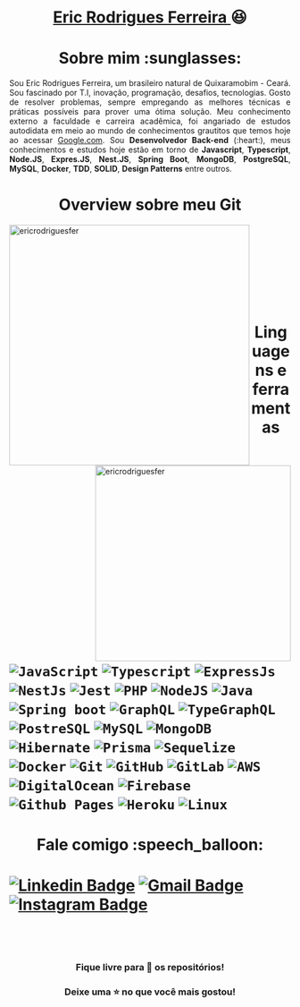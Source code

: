<h1 align="center"> <a href="https://www.linkedin.com/in/ericrodriguesfer/"> Eric Rodrigues Ferreira </a> 😆 </h1>

<h1 align="center"> Sobre mim :sunglasses: </h1>
<p align="justify">
Sou Eric Rodrigues Ferreira, um brasileiro natural de Quixaramobim - Ceará. Sou fascinado por T.I, inovação, programação, desafios, tecnologias. Gosto de resolver problemas, sempre empregando as melhores técnicas e práticas possíveis para prover uma ótima solução. Meu conhecimento externo a faculdade e carreira acadêmica, foi angariado de estudos autodidata em meio ao mundo de conhecimentos grautitos que temos hoje ao acessar <a href="https://google.com" target="_blank"> Google.com</a>. Sou <b>Desenvolvedor Back-end</b> (:heart:), meus conhecimentos e estudos hoje estão em torno de <b>Javascript</b>, <b>Typescript</b>, <b>Node.JS</b>, <b>Expres.JS</b>, <b>Nest.JS</b>, <b>Spring Boot</b>, <b>MongoDB</b>, <b>PostgreSQL</b>, <b>MySQL</b>, <b>Docker</b>, <b>TDD</b>, <b>SOLID</b>, <b>Design Patterns</b> entre outros.
</p>

<h1 align="center"> Overview sobre meu Git</h1>
<img src="https://github-readme-stats.vercel.app/api?username=ericrodriguesfer&show_icons=true&theme=tokyonight" width="430" align="left" alt="ericrodriguesfer" />
<img src="https://github-readme-stats.vercel.app/api/top-langs/?username=ericrodriguesfer&layout=compact&theme=tokyonight" width="350" align="right" alt="ericrodriguesfer" />
<br/><br/><br/><br/><br/><br/><br/><br/>

<h1 align="center"> Linguagens e ferramentas<h1>
<!--<code><img alt="HTML5" src="https://img.shields.io/badge/html5-%23E34F26.svg?style=for-the-badge&logo=html5&logoColor=white"/></code>-->
<!--<code><img alt="CSS3" src="https://img.shields.io/badge/css3-%231572B6.svg?style=for-the-badge&logo=css3&logoColor=white"/></code>-->
<code><img alt="JavaScript" src="https://img.shields.io/badge/JavaScript-F7DF1E?style=for-the-badge&logo=javascript&logoColor=black"/></code>
<code><img alt="Typescript" src="https://img.shields.io/badge/typescript-%23007ACC.svg?style=for-the-badge&logo=typescript&logoColor=white"/></code>
<code><img alt="ExpressJs" src="https://img.shields.io/badge/express.js-%23404d59.svg?style=for-the-badge&logo=express&logoColor=%2361DAFB"/></code>
<code><img alt="NestJs" src="https://img.shields.io/badge/nestjs-%23E0234E.svg?style=for-the-badge&logo=nestjs&logoColor=white"/></code>
<code><img alt="Jest" src="https://img.shields.io/badge/-jest-%23C21325?style=for-the-badge&logo=jest&logoColor=white"/></code>
<code><img alt="PHP" src="https://img.shields.io/badge/PHP-777BB4?style=for-the-badge&logo=php&logoColor=white"/></code>
<!--<code><img alt="React" src="https://img.shields.io/badge/react-%2320232a.svg?style=for-the-badge&logo=react&logoColor=%2361DAFB"/></code>-->
<code><img alt="NodeJS" src="https://img.shields.io/badge/Node.js-339933?style=for-the-badge&logo=nodedotjs&logoColor=white"/></code>
<code><img alt="Java" src="https://img.shields.io/badge/Java-ED8B00?style=for-the-badge&logo=java&logoColor=white"/></code>
<code><img alt="Spring boot" src="https://img.shields.io/badge/Spring-6DB33F?style=for-the-badge&logo=spring&logoColor=white"/></code>
<code><img alt="GraphQL" src="https://img.shields.io/badge/-GraphQL-E10098?style=for-the-badge&logo=graphql&logoColor=white"/></code>
<code><img alt="TypeGraphQL" src="https://img.shields.io/badge/-TypeGraphQL-%23C04392?style=for-the-badge&logo=typegraphql&logoColor=white"/></code>
<code><img alt="PostreSQL" src="https://img.shields.io/badge/PostgreSQL-316192?style=for-the-badge&logo=postgresql&logoColor=white"/></code>
<code><img alt="MySQL" src="https://img.shields.io/badge/MySQL-00000F?style=for-the-badge&logo=mysql&logoColor=white"/></code>
<code><img alt="MongoDB" src="https://img.shields.io/badge/MongoDB-4EA94B?style=for-the-badge&logo=mongodb&logoColor=white"/></code>
<code><img alt="Hibernate" src="https://img.shields.io/badge/Hibernate-59666C?style=for-the-badge&logo=Hibernate&logoColor=white"/></code>
<code><img alt="Prisma" src="https://img.shields.io/badge/Prisma-3982CE?style=for-the-badge&logo=Prisma&logoColor=white"/></code>
<code><img alt="Sequelize" src="https://img.shields.io/badge/Sequelize-52B0E7?style=for-the-badge&logo=Sequelize&logoColor=white"/></code>
<code><img alt="Docker" src="https://img.shields.io/badge/Docker-2CA5E0?style=for-the-badge&logo=docker&logoColor=white"/></code>
<code><img alt="Git" src="https://img.shields.io/badge/git-%23F05033.svg?style=for-the-badge&logo=git&logoColor=white"/></code>
<code><img alt="GitHub" src="https://img.shields.io/badge/github-%23121011.svg?style=for-the-badge&logo=github&logoColor=white"/></code>
<code><img alt="GitLab" src="https://img.shields.io/badge/GitLab-330F63?style=for-the-badge&logo=gitlab&logoColor=white"/></code>
<code><img alt="AWS" src="https://img.shields.io/badge/AWS-%23FF9900.svg?style=for-the-badge&logo=amazon-aws&logoColor=white"/></code>
<code><img alt="DigitalOcean" src="https://img.shields.io/badge/DigitalOcean-%230167ff.svg?style=for-the-badge&logo=digitalOcean&logoColor=white"/></code>
<code><img alt="Firebase" src="https://img.shields.io/badge/firebase-%23039BE5.svg?style=for-the-badge&logo=firebase"/></code>
<code><img alt="Github Pages" src="https://img.shields.io/badge/github%20pages-121013?style=for-the-badge&logo=github&logoColor=white"/></code>
<code><img alt="Heroku" src="https://img.shields.io/badge/heroku-%23430098.svg?style=for-the-badge&logo=heroku&logoColor=white"/></code>
<code><img alt="Linux" src="https://img.shields.io/badge/Linux-FCC624?style=for-the-badge&logo=linux&logoColor=black"/></code>
<!--<code><img alt="Pop OS" src="https://img.shields.io/badge/Pop!_OS-FF7139?style=for-the-badge&logo=Pop!_OS&logoColor=white"/></code>-->

<h1 align="center"> Fale comigo :speech_balloon: <h1>
  
[![Linkedin Badge](https://img.shields.io/badge/ericrodriguesferreira-%230077B5.svg?style=for-the-badge&logo=linkedin&logoColor=white&link=https://www.linkedin.com/in/ericrodriguesfer/)](https://www.linkedin.com/in/ericrodriguesfer/) [![Gmail Badge](https://img.shields.io/badge/ericdesenvolvedor7@gmail.com-0078D4?style=for-the-badge&logo=Gmail&logoColor=white&link=mailto:ericdesenvolvedor7@gmail.com)](mailto:ericdesenvolvedor7@gmail.com) [![Instagram Badge](https://img.shields.io/badge/@_ericrf_-%23E4405F.svg?style=for-the-badge&logo=Instagram&logoColor=white&link=https://www.instagram.com/_ericrf_/)](https://www.instagram.com/_ericrf_/)
  
<br>

<h3 align="center"> Fique livre para 🔎 os repositórios! </h3>
<h3 align="center"> Deixe uma ⭐ no que você mais gostou! </h3>

<!--
**ericrodriguesfer/ericrodriguesfer** is a ✨ _special_ ✨ repository because its `README.md` (this file) appears on your GitHub profile.

Here are some ideas to get you started:

- 🔭 I’m currently working on ...
- 🌱 I’m currently learning ...
- 👯 I’m looking to collaborate on ...
- 🤔 I’m looking for help with ...
- 💬 Ask me about ...
- 📫 How to reach me: ...
- 😄 Pronouns: ...
- ⚡ Fun fact: ...
-->
